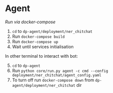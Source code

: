 # Agent

*Run via docker-compose*

1. `cd` to `dp-agent/deployment/ner_chitchat`
2. Run `docker-compose build`
3. Run `docker-compose up`
4. Wait until services initialisation

In other terminal to interact with bot:

5. `cd` to `dp-agent`
6. Run `python core/run.py agent -c cmd --config deployment/ner_chitchat/agent_config.yaml`
7. To turn off run `docker-compose down` from `dp-agent/deployment/ner_chitchat` dir
